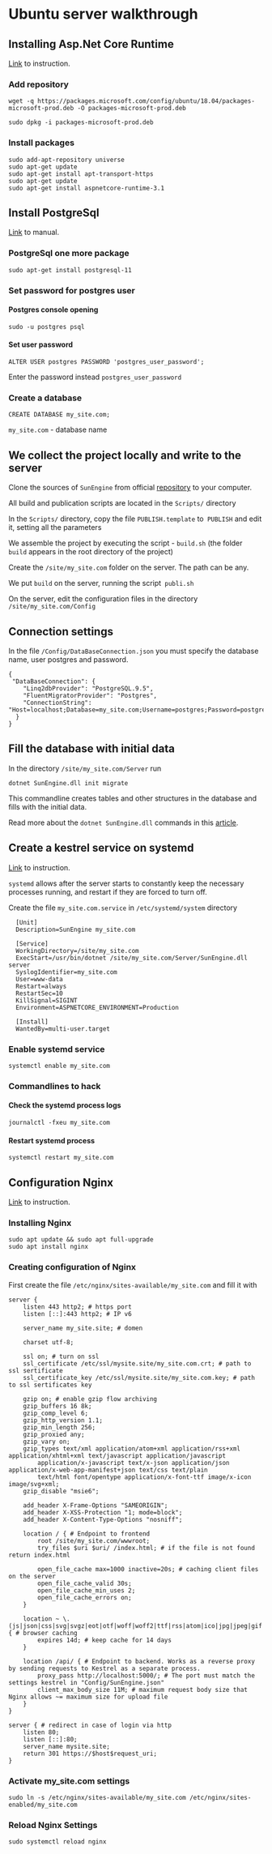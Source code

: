 # Ubuntu server walkthrough

## Installing Asp.Net Core Runtime

[Link](https://docs.microsoft.com/ru-ru/dotnet/core/install/linux-package-manager-ubuntu-1804#install-the-aspnet-core-runtime) to instruction.

### Add repository

```
wget -q https://packages.microsoft.com/config/ubuntu/18.04/packages-microsoft-prod.deb -O packages-microsoft-prod.deb

sudo dpkg -i packages-microsoft-prod.deb
```


### Install packages

```
sudo add-apt-repository universe
sudo apt-get update
sudo apt-get install apt-transport-https
sudo apt-get update
sudo apt-get install aspnetcore-runtime-3.1
```


## Install PostgreSql

[Link](https://www.postgresql.org/download/linux/ubuntu/) to manual.


### PostgreSql one more package

```
sudo apt-get install postgresql-11
```

### Set password for postgres user

#### Postgres console opening

```
sudo -u postgres psql
```

#### Set user password

```
ALTER USER postgres PASSWORD 'postgres_user_password';
```

Enter the password instead `postgres_user_password`

### Create a database

```
CREATE DATABASE my_site.com;
```

`my_site.com` - database name

## We collect the project locally and write to the server

Clone the sources of `SunEngine` from official [repository](https://github.com/sunengine/SunEngine) to your computer.

All build and publication scripts are located in the `Scripts/` directory

In the `Scripts/` directory, copy the file `PUBLISH.template` to` PUBLISH` and edit it, setting all the parameters

We assemble the project by executing the script - `build.sh` (the folder` build` appears in the root directory of the project)

Create the `/site/my_site.com` folder on the server. The path can be any.

We put `build` on the server, running the script` publi.sh`

On the server, edit the configuration files in the directory `/site/my_site.com/Config`



## Connection settings

In the file `/Config/DataBaseConnection.json` you must specify the database name, user postgres and password.

```
{
 "DataBaseConnection": {   
    "Linq2dbProvider": "PostgreSQL.9.5",
    "FluentMigratorProvider": "Postgres",
    "ConnectionString": "Host=localhost;Database=my_site.com;Username=postgres;Password=postgres_user_password"
  }
}
```


## Fill the database with initial data

In the directory `/site/my_site.com/Server` run

```
dotnet SunEngine.dll init migrate
```

This commandline creates tables and other structures in the database and fills with the initial data.

Read more about the `dotnet SunEngine.dll` commands in this [article](/src/en/manual-install_en/arguments_for_run_en.html).


## Create a kestrel service on systemd

[Link](https://kimsereyblog.blogspot.com/2018/05/manage-kestrel-process-with-systemd.html) to instruction.

`systemd` allows after the server starts to constantly keep the necessary processes running, and restart if they are forced to turn off.


Create the file `my_site.com.service` in `/etc/systemd/system` directory

```
  [Unit]
  Description=SunEngine my_site.com

  [Service]
  WorkingDirectory=/site/my_site.com
  ExecStart=/usr/bin/dotnet /site/my_site.com/Server/SunEngine.dll server
  SyslogIdentifier=my_site.com
  User=www-data
  Restart=always
  RestartSec=10
  KillSignal=SIGINT
  Environment=ASPNETCORE_ENVIRONMENT=Production

  [Install]
  WantedBy=multi-user.target
```

### Enable systemd service

```
systemctl enable my_site.com
```

### Commandlines to hack

#### Check the systemd process logs

```
journalctl -fxeu my_site.com
```

#### Restart systemd process

```
systemctl restart my_site.com
```

## Configuration Nginx

[Link](https://kimsereyblog.blogspot.com/2018/06/asp-net-core-with-nginx.html) to instruction.

### Installing Nginx 

```
sudo apt update && sudo apt full-upgrade
sudo apt install nginx
```

### Creating configuration of Nginx

First create the file `/etc/nginx/sites-available/my_site.com` and fill it with

```
server {
    listen 443 http2; # https port
    listen [::]:443 http2; # IP v6

    server_name my_site.site; # domen

    charset utf-8;

    ssl on; # turn on ssl
    ssl_certificate /etc/ssl/mysite.site/my_site.com.crt; # path to ssl sertificate
    ssl_certificate_key /etc/ssl/mysite.site/my_site.com.key; # path to ssl sertificates key

    gzip on; # enable gzip flow archiving
    gzip_buffers 16 8k;
    gzip_comp_level 6;
    gzip_http_version 1.1;
    gzip_min_length 256;
    gzip_proxied any;
    gzip_vary on;
    gzip_types text/xml application/atom+xml application/rss+xml application/xhtml+xml text/javascript application/javascript
        application/x-javascript text/x-json application/json application/x-web-app-manifest+json text/css text/plain
        text/html font/opentype application/x-font-ttf image/x-icon image/svg+xml;
    gzip_disable "msie6";

    add_header X-Frame-Options "SAMEORIGIN";
    add_header X-XSS-Protection "1; mode=block";
    add_header X-Content-Type-Options "nosniff";

    location / { # Endpoint to frontend
        root /site/my_site.com/wwwroot;
        try_files $uri $uri/ /index.html; # if the file is not found return index.html

        open_file_cache max=1000 inactive=20s; # caching client files on the server
        open_file_cache_valid 30s;
        open_file_cache_min_uses 2;
        open_file_cache_errors on;
    }

    location ~ \.(js|json|css|svg|svgz|eot|otf|woff|woff2|ttf|rss|atom|ico|jpg|jpeg|gif|png)$ { # browser caching
        expires 14d; # keep cache for 14 days
    }

    location /api/ { # Endpoint to backend. Works as a reverse proxy by sending requests to Kestrel as a separate process.
        proxy_pass http://localhost:5000/; # The port must match the settings kestrel in "Config/SunEngine.json"
        client_max_body_size 11M; # maximum request body size that Nginx allows ~= maximum size for upload file
    }
}

server { # redirect in case of login via http
    listen 80;
    listen [::]:80;
    server_name mysite.site;
    return 301 https://$host$request_uri;
}
```


### Activate my_site.com settings

```
sudo ln -s /etc/nginx/sites-available/my_site.com /etc/nginx/sites-enabled/my_site.com
```


### Reload Nginx Settings

```
sudo systemctl reload nginx
```

